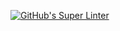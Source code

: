 [![GitHub's Super Linter](https://github.com/<nictheriscer>/<ICS3U-Space-Aliens>/workflows/GitHub's%20Super%20Linter/badge.svg)](https://github.com/<nictheriscer>/<ICS3U-Space-Aliens>/actions)
